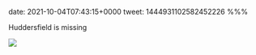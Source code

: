 date: 2021-10-04T07:43:15+0000
tweet: 1444931102582452226
%%%

Huddersfield is missing

![](FA1tKx-WQAMCQUK.jpg)
